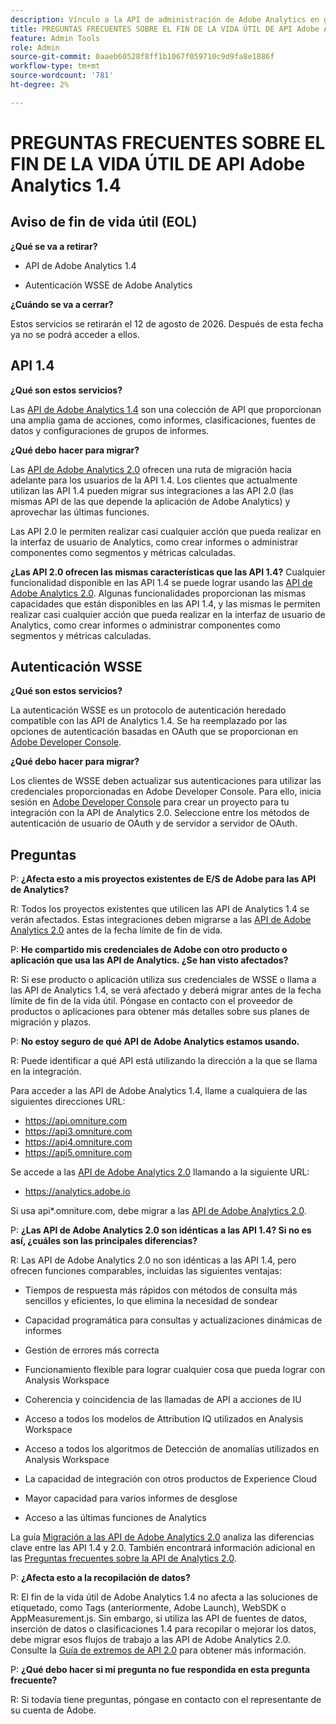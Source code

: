 ```yaml
---
description: Vínculo a la API de administración de Adobe Analytics en github.
title: PREGUNTAS FRECUENTES SOBRE EL FIN DE LA VIDA ÚTIL DE API Adobe Analytics 1.4
feature: Admin Tools
role: Admin
source-git-commit: 0aaeb60528f8ff1b1067f059710c9d9fa8e1886f
workflow-type: tm+mt
source-wordcount: '781'
ht-degree: 2%

---
```


# PREGUNTAS FRECUENTES SOBRE EL FIN DE LA VIDA ÚTIL DE API Adobe Analytics 1.4

## Aviso de fin de vida útil (EOL)

**¿Qué se va a retirar?**

* API de Adobe Analytics 1.4

* Autenticación WSSE de Adobe Analytics

**¿Cuándo se va a cerrar?**

Estos servicios se retirarán el 12 de agosto de 2026. Después de esta fecha ya no se podrá acceder a ellos.

## API 1.4

**¿Qué son estos servicios?**

Las [API de Adobe Analytics 1.4](https://developer.adobe.com/analytics-apis/docs/1.4/) son una colección de API que proporcionan una amplia gama de acciones, como informes, clasificaciones, fuentes de datos y configuraciones de grupos de informes.

**¿Qué debo hacer para migrar?**

Las [API de Adobe Analytics 2.0](https://developer.adobe.com/analytics-apis/docs/2.0/) ofrecen una ruta de migración hacia adelante para los usuarios de la API 1.4. Los clientes que actualmente utilizan las API 1.4 pueden migrar sus integraciones a las API 2.0 (las mismas API de las que depende la aplicación de Adobe Analytics) y aprovechar las últimas funciones.

Las API 2.0 le permiten realizar casi cualquier acción que pueda realizar en la interfaz de usuario de Analytics, como crear informes o administrar componentes como segmentos y métricas calculadas.

**¿Las API 2.0 ofrecen las mismas características que las API 1.4?**
Cualquier funcionalidad disponible en las API 1.4 se puede lograr usando las [API de Adobe Analytics 2.0](https://developer.adobe.com/analytics-apis/docs/2.0/). Algunas funcionalidades proporcionan las mismas capacidades que están disponibles en las API 1.4, y las mismas le permiten realizar casi cualquier acción que pueda realizar en la interfaz de usuario de Analytics, como crear informes o administrar componentes como segmentos y métricas calculadas.

## Autenticación WSSE

**¿Qué son estos servicios?**

La autenticación WSSE es un protocolo de autenticación heredado compatible con las API de Analytics 1.4. Se ha reemplazado por las opciones de autenticación basadas en OAuth que se proporcionan en [Adobe Developer Console](https://developer.adobe.com/console/home).

**¿Qué debo hacer para migrar?**

Los clientes de WSSE deben actualizar sus autenticaciones para utilizar las credenciales proporcionadas en Adobe Developer Console. Para ello, inicia sesión en [Adobe Developer Console](https://developer.adobe.com/console/home) para crear un proyecto para tu integración con la API de Analytics 2.0. Seleccione entre los métodos de autenticación de usuario de OAuth y de servidor a servidor de OAuth.

## Preguntas

P: **¿Afecta esto a mis proyectos existentes de E/S de Adobe para las API de Analytics?**

R: Todos los proyectos existentes que utilicen las API de Analytics 1.4 se verán afectados. Estas integraciones deben migrarse a las [API de Adobe Analytics 2.0](https://developer.adobe.com/analytics-apis/docs/2.0/) antes de la fecha límite de fin de vida.

P: **He compartido mis credenciales de Adobe con otro producto o aplicación que usa las API de Analytics. ¿Se han visto afectados?**

R: Si ese producto o aplicación utiliza sus credenciales de WSSE o llama a las API de Analytics 1.4, se verá afectado y deberá migrar antes de la fecha límite de fin de la vida útil. Póngase en contacto con el proveedor de productos o aplicaciones para obtener más detalles sobre sus planes de migración y plazos.

P: **No estoy seguro de qué API de Adobe Analytics estamos usando.**

R: Puede identificar a qué API está utilizando la dirección a la que se llama en la integración.

Para acceder a las API de Adobe Analytics 1.4, llame a cualquiera de las siguientes direcciones URL:
* https://api.omniture.com
* https://api3.omniture.com
* https://api4.omniture.com
* https://api5.omniture.com

Se accede a las [API de Adobe Analytics 2.0](https://developer.adobe.com/analytics-apis/docs/2.0/) llamando a la siguiente URL:
* https://analytics.adobe.io

Si usa api*.omniture.com, debe migrar a las [API de Adobe Analytics 2.0](https://developer.adobe.com/analytics-apis/docs/2.0/).

P: **¿Las API de Adobe Analytics 2.0 son idénticas a las API 1.4? Si no es así, ¿cuáles son las principales diferencias?**

R: Las API de Adobe Analytics 2.0 no son idénticas a las API 1.4, pero ofrecen funciones comparables, incluidas las siguientes ventajas:

* Tiempos de respuesta más rápidos con métodos de consulta más sencillos y eficientes, lo que elimina la necesidad de sondear

* Capacidad programática para consultas y actualizaciones dinámicas de informes

* Gestión de errores más correcta

* Funcionamiento flexible para lograr cualquier cosa que pueda lograr con Analysis Workspace

* Coherencia y coincidencia de las llamadas de API a acciones de IU

* Acceso a todos los modelos de Attribution IQ utilizados en Analysis Workspace

* Acceso a todos los algoritmos de Detección de anomalías utilizados en Analysis Workspace

* La capacidad de integración con otros productos de Experience Cloud

* Mayor capacidad para varios informes de desglose

* Acceso a las últimas funciones de Analytics

La guía [Migración a las API de Adobe Analytics 2.0](https://developer.adobe.com/analytics-apis/docs/2.0/guides/migration/) analiza las diferencias clave entre las API 1.4 y 2.0. También encontrará información adicional en las [Preguntas frecuentes sobre la API de Analytics 2.0](https://developer.adobe.com/analytics-apis/docs/2.0/guides/faq/).

P: **¿Afecta esto a la recopilación de datos?**

R: El fin de la vida útil de Adobe Analytics 1.4 no afecta a las soluciones de etiquetado, como Tags (anteriormente, Adobe Launch), WebSDK o AppMeasurement.js. Sin embargo, si utiliza las API de fuentes de datos, inserción de datos o clasificaciones 1.4 para recopilar o mejorar los datos, debe migrar esos flujos de trabajo a las API de Adobe Analytics 2.0. Consulte la [Guía de extremos de API 2.0](https://developer.adobe.com/analytics-apis/docs/2.0/guides/endpoints/) para obtener más información.

P: **¿Qué debo hacer si mi pregunta no fue respondida en esta pregunta frecuente?**

R: Si todavía tiene preguntas, póngase en contacto con el representante de su cuenta de Adobe.

